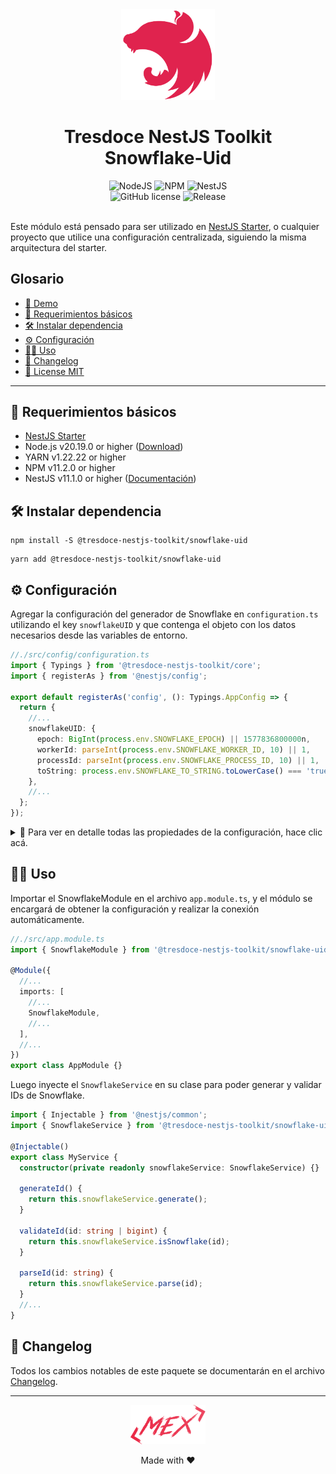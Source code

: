 <div align="center">
    <img alt="nestjs-logo" width="150" height="auto" src="https://raw.githubusercontent.com/tresdoce/tresdoce-nestjs-toolkit/master/.readme-static/iso-nestjs.svg" />
    <h1>Tresdoce NestJS Toolkit<br/>Snowflake-Uid</h1>
</div>

<div align="center">
    <img src="https://img.shields.io/static/v1.svg?style=flat&label=NodeJS&message=v20.19.0&labelColor=339933&color=757575&logoColor=FFFFFF&logo=Node.js" alt="NodeJS"/>
    <img src="https://img.shields.io/static/v1.svg?style=flat&label=NPM&message=v11.2.0&labelColor=CB3837&logoColor=FFFFFF&color=757575&logo=npm" alt="NPM"/>
    <img src="https://img.shields.io/static/v1.svg?style=flat&label=NestJS&message=v11.1.0&labelColor=E0234E&logoColor=FFFFFF&color=757575&logo=Nestjs" alt="NestJS"/><br/>
    <img src="https://img.shields.io/github/license/tresdoce/tresdoce-nestjs-toolkit?style=flat" alt="GitHub license" >
    <img alt="Release" src="https://img.shields.io/npm/v/@tresdoce-nestjs-toolkit/snowflake-uid.svg">
    <br/>
</div>
<br/>

Este módulo está pensado para ser utilizado en [NestJS Starter](https://github.com/rudemex/nestjs-starter), o cualquier
proyecto que utilice una configuración centralizada, siguiendo la misma arquitectura del starter.

## Glosario

- [🥳 Demo](https://nestjs-starter.tresdoce.com.ar/v1/docs)
- [📝 Requerimientos básicos](#basic-requirements)
- [🛠️ Instalar dependencia](#install-dependencies)
- [⚙️ Configuración](#configurations)
- [👨‍💻 Uso](#use)
- [📄 Changelog](./CHANGELOG.md)
- [📜 License MIT](./license.md)

---

<a name="basic-requirements"></a>

## 📝 Requerimientos básicos

- [NestJS Starter](https://github.com/rudemex/nestjs-starter)
- Node.js v20.19.0 or higher ([Download](https://nodejs.org/es/download/))
- YARN v1.22.22 or higher
- NPM v11.2.0 or higher
- NestJS v11.1.0 or higher ([Documentación](https://nestjs.com/))

<a name="install-dependencies"></a>

## 🛠️ Instalar dependencia

```
npm install -S @tresdoce-nestjs-toolkit/snowflake-uid
```

```
yarn add @tresdoce-nestjs-toolkit/snowflake-uid
```

<a name="configurations"></a>

## ⚙️ Configuración

Agregar la configuración del generador de Snowflake en `configuration.ts` utilizando el key `snowflakeUID` y que contenga el
objeto con los datos necesarios desde las variables de entorno.

```typescript
//./src/config/configuration.ts
import { Typings } from '@tresdoce-nestjs-toolkit/core';
import { registerAs } from '@nestjs/config';

export default registerAs('config', (): Typings.AppConfig => {
  return {
    //...
    snowflakeUID: {
      epoch: BigInt(process.env.SNOWFLAKE_EPOCH) || 1577836800000n,
      workerId: parseInt(process.env.SNOWFLAKE_WORKER_ID, 10) || 1,
      processId: parseInt(process.env.SNOWFLAKE_PROCESS_ID, 10) || 1,
      toString: process.env.SNOWFLAKE_TO_STRING.toLowerCase() === 'true',
    },
    //...
  };
});
```

<details>
<summary>💬 Para ver en detalle todas las propiedades de la configuración, hace clic acá.</summary>

`epoch`: Es el tiempo de inicio en milisegundos desde el cual se generarán los IDs.

- Type: `BigInt`
- Required: `false`

`workerId`: Es el ID del worker que generará los IDs.

- Type: `Number`
- Required: `false`
- Default: `1`

`processId`: Es el ID del proceso que generará los IDs.

- Type: `Number`
- Required: `false`
- Default: `1`

`toString`: Indica si el ID generado debe ser convertido a string.

- Type: `Boolean`
- Required: `false`
- Default: `false`

</details>

<a name="use"></a>

## 👨‍💻 Uso

Importar el SnowflakeModule en el archivo `app.module.ts`, y el módulo se encargará de obtener la configuración y realizar
la conexión automáticamente.

```typescript
//./src/app.module.ts
import { SnowflakeModule } from '@tresdoce-nestjs-toolkit/snowflake-uid';

@Module({
  //...
  imports: [
    //...
    SnowflakeModule,
    //...
  ],
  //...
})
export class AppModule {}
```

Luego inyecte el `SnowflakeService` en su clase para poder generar y validar IDs de Snowflake.

```typescript
import { Injectable } from '@nestjs/common';
import { SnowflakeService } from '@tresdoce-nestjs-toolkit/snowflake-uid';

@Injectable()
export class MyService {
  constructor(private readonly snowflakeService: SnowflakeService) {}

  generateId() {
    return this.snowflakeService.generate();
  }

  validateId(id: string | bigint) {
    return this.snowflakeService.isSnowflake(id);
  }

  parseId(id: string) {
    return this.snowflakeService.parse(id);
  }
  //...
}
```

## 📄 Changelog

Todos los cambios notables de este paquete se documentarán en el archivo [Changelog](./CHANGELOG.md).

---

<div align="center">
    <a href="mailto:mdelgado@tresdoce.com.ar" target="_blank" alt="Send an email">
        <img src="https://raw.githubusercontent.com/tresdoce/tresdoce-nestjs-toolkit/ab924d5bdd9a9b9acb3ca5721d4ce977c6b7f680/.readme-static/logo-mex-red.svg" width="120" alt="Logo - Mex" />
    </a><br/>
    <p>Made with ❤</p>
</div>
